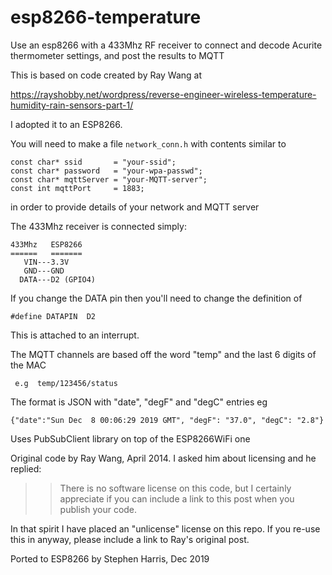 # esp8266-temperature
Use an esp8266 with a 433Mhz RF receiver to connect and decode Acurite
thermometer settings, and post the results to MQTT

This is based on code created by Ray Wang at

  https://rayshobby.net/wordpress/reverse-engineer-wireless-temperature-humidity-rain-sensors-part-1/

I adopted it to an ESP8266.

You will need to make a file `network_conn.h` with contents similar to

    const char* ssid       = "your-ssid";
    const char* password   = "your-wpa-passwd";
    const char* mqttServer = "your-MQTT-server";
    const int mqttPort     = 1883;

in order to provide details of your network and MQTT server

The 433Mhz receiver is connected simply:

    433Mhz   ESP8266
    ======   =======
       VIN---3.3V
       GND---GND
      DATA---D2 (GPIO4)

If you change the DATA pin then you'll need to change the definition of

    #define DATAPIN  D2

This is attached to an interrupt.

The MQTT channels are based off the word "temp" and the last 6 digits of the MAC
   
     e.g  temp/123456/status

The format is JSON with "date", "degF" and "degC" entries
eg

    {"date":"Sun Dec  8 00:06:29 2019 GMT", "degF": "37.0", "degC": "2.8"}

Uses PubSubClient library on top of the ESP8266WiFi one
   
Original code by Ray Wang, April 2014.  I asked him about licensing and
he replied:

>> There is no software license on this code, but I certainly appreciate if you can include a link to this post when you publish your code.

In that spirit I have placed an "unlicense" license on this repo.  If you
re-use this in anyway, please include a link to Ray's original post.

Ported to ESP8266 by Stephen Harris, Dec 2019
